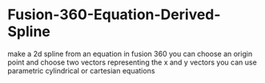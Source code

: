 # Fusion-360-Equation-Derived-Spline
make a 2d spline from an equation in fusion 360
you can choose an origin point
and choose two vectors representing the x and y vectors
you can use parametric cylindrical or cartesian equations
